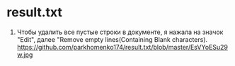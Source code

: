 # result.txt
1. Чтобы удалить все пустые строки в документе, я нажала на значок "Edit", далее "Remove empty lines(Containing Blank characters).
https://github.com/parkhomenko174/result.txt/blob/master/EsVYoESu29w.jpg
